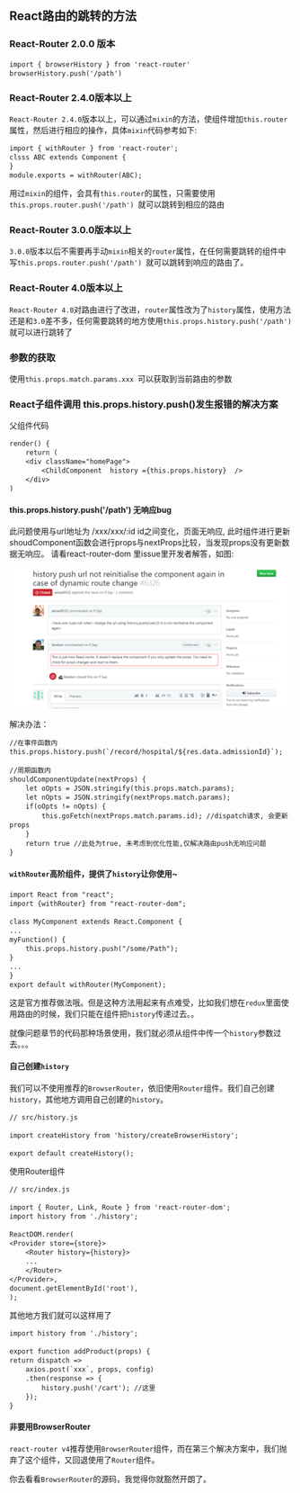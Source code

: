 ## React路由的跳转的方法

### React-Router 2.0.0 版本

    import { browserHistory } from 'react-router'
    browserHistory.push('/path')

### React-Router 2.4.0版本以上

`React-Router 2.4.0`版本以上，可以通过`mixin`的方法，使组件增加`this.router`属性，然后进行相应的操作，具体`mixin`代码参考如下:

    import { withRouter } from 'react-router';
    clsss ABC extends Component {
    }
    module.exports = withRouter(ABC);

用过`mixin`的组件，会具有`this.router`的属性，只需要使用`this.props.router.push('/path') `就可以跳转到相应的路由

### React-Router 3.0.0版本以上

`3.0.0`版本以后不需要再手动`mixin`相关的`router`属性，在任何需要跳转的组件中写`this.props.router.push('/path') `就可以跳转到响应的路由了。

### React-Router 4.0版本以上

`React-Router 4.0`对路由进行了改进，`router`属性改为了`history`属性，使用方法还是和`3.0`差不多，任何需要跳转的地方使用`this.props.history.push('/path') `就可以进行跳转了

### 参数的获取

使用`this.props.match.params.xxx `可以获取到当前路由的参数

### React子组件调用 this.props.history.push()发生报错的解决方案

父组件代码

    render() {
        return (
        <div className="homePage">
            <ChildComponent  history ={this.props.history}  />
        </div>
    )

#### this.props.history.push('/path') 无响应bug

此问题使用与url地址为 /xxx/xxx/:id id之间变化，页面无响应, 此时组件进行更新 shoudComponent函数会进行props与nextProps比较，当发现props没有更新数据无响应。
请看react-router-dom 里issue里开发者解答，如图:

![history icon](./../images/historyPush.png)

解决办法：

    //在事件函数内
    this.props.history.push(`/record/hospital/${res.data.admissionId}`);

    //周期函数内
    shouldComponentUpdate(nextProps) {
        let oOpts = JSON.stringify(this.props.match.params);
        let nOpts = JSON.stringify(nextProps.match.params);
        if(oOpts != nOpts) {
            this.goFetch(nextProps.match.params.id); //dispatch请求, 会更新props
        }
        return true //此处为true, 未考虑到优化性能,仅解决路由push无响应问题
    }

#### `withRouter`高阶组件，提供了`history`让你使用~

    import React from "react";
    import {withRouter} from "react-router-dom";

    class MyComponent extends React.Component {
    ...
    myFunction() {
        this.props.history.push("/some/Path");
    }
    ...
    }
    export default withRouter(MyComponent);
    

这是官方推荐做法哦。但是这种方法用起来有点难受，比如我们想在`redux`里面使用路由的时候，我们只能在组件把`history`传递过去。。

就像问题章节的代码那种场景使用，我们就必须从组件中传一个`history`参数过去。。。

#### 自己创建`history`

我们可以不使用推荐的`BrowserRouter`，依旧使用`Router`组件。我们自己创建`history`，其他地方调用自己创建的`history`。

    // src/history.js

    import createHistory from 'history/createBrowserHistory';

    export default createHistory();

使用Router组件

    // src/index.js

    import { Router, Link, Route } from 'react-router-dom';
    import history from './history';

    ReactDOM.render(
    <Provider store={store}>
        <Router history={history}>
        ...
        </Router>
    </Provider>,
    document.getElementById('root'),
    );

其他地方我们就可以这样用了

    import history from './history';

    export function addProduct(props) {
    return dispatch =>
        axios.post(`xxx`, props, config)
        .then(response => {
            history.push('/cart'); //这里
        });
    }

#### 非要用BrowserRouter

`react-router v4`推荐使用`BrowserRouter`组件，而在第三个解决方案中，我们抛弃了这个组件，又回退使用了`Router`组件。

你去看看`BrowserRouter`的源码，我觉得你就豁然开朗了。